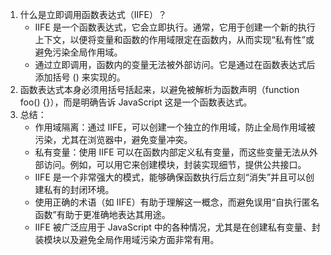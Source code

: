 1. 什么是立即调用函数表达式（IIFE）？
	+ IIFE 是一个函数表达式，它会立即执行。通常，它用于创建一个新的执行上下文，以便将变量和函数的作用域限定在函数内，从而实现“私有性”或避免污染全局作用域。
	+ 通过立即调用，函数内的变量无法被外部访问。它是通过在函数表达式后添加括号 () 来实现的。
2. 函数表达式本身必须用括号括起来，以避免被解析为函数声明（function foo() {}），而是明确告诉 JavaScript 这是一个函数表达式。
3. 总结：
    + 作用域隔离：通过 IIFE，可以创建一个独立的作用域，防止全局作用域被污染，尤其在浏览器中，避免变量冲突。
	+ 私有变量：使用 IIFE 可以在函数内部定义私有变量，而这些变量无法从外部访问。例如，可以用它来创建模块，封装实现细节，提供公共接口。
    + IIFE 是一个非常强大的模式，能够确保函数执行后立刻“消失”并且可以创建私有的封闭环境。
	+ 使用正确的术语（如 IIFE）有助于理解这一概念，而避免误用“自执行匿名函数”有助于更准确地表达其用途。
	+ IIFE 被广泛应用于 JavaScript 中的各种情况，尤其是在创建私有变量、封装模块以及避免全局作用域污染方面非常有用。